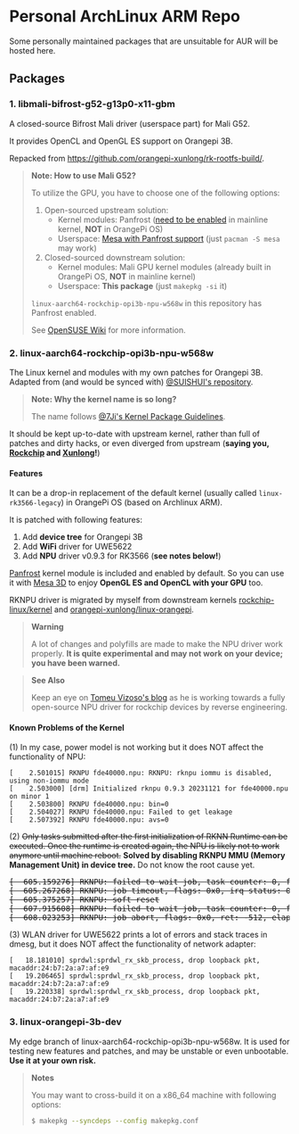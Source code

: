 # Personal ArchLinux ARM Repo
Some personally maintained packages that are unsuitable for AUR will be hosted here.

## Packages
### 1. libmali-bifrost-g52-g13p0-x11-gbm
A closed-source Bifrost Mali driver (userspace part) for Mali G52.

It provides OpenCL and OpenGL ES support on Orangepi 3B.

Repacked from <https://github.com/orangepi-xunlong/rk-rootfs-build/>.

> **Note: How to use Mali G52?**
>
> To utilize the GPU, you have to choose one of the following options:
> 
> 1. Open-sourced upstream solution:
>    - Kernel modules: Panfrost ([need to be enabled](https://git.kernel.org/pub/scm/linux/kernel/git/torvalds/linux.git/tree/drivers/gpu/drm/panfrost/Kconfig) in mainline kernel, **NOT** in OrangePi OS)
>    - Userspace: [Mesa with Panfrost support](https://docs.mesa3d.org/drivers/panfrost.html) (just `pacman -S mesa` may work)
> 2. Closed-sourced downstream solution:
>    - Kernel modules: Mali GPU kernel modules (already built in OrangePi OS, **NOT** in mainline kernel)
>    - Userspace: **This package** (just `makepkg -si` it)
>
> `linux-aarch64-rockchip-opi3b-npu-w568w` in this repository has Panfrost enabled.
>
> See [OpenSUSE Wiki](https://en.opensuse.org/ARM_Mali_GPU) for more information.

### 2. linux-aarch64-rockchip-opi3b-npu-w568w
The Linux kernel and modules with my own patches for Orangepi 3B. Adapted from (and would be synced with) [@SUISHUI's repository](https://github.com/SUISHUI/linux-orangepi-3b).

> **Note: Why the kernel name is so long?**
> 
> The name follows [@7Ji's Kernel Package Guidelines](https://github.com/7Ji-PKGBUILDs/.meta/blob/main/PackageGuidelines.md#kernel-package-guidelines).

It should be kept up-to-date with upstream kernel, rather than full of patches and dirty hacks, or even diverged from upstream (**saying you, [Rockchip](https://github.com/rockchip-linux/kernel/tree/develop-5.10) and [Xunlong](https://github.com/orangepi-xunlong/linux-orangepi/blob/orange-pi-5.10-rk35xx/)!**)

#### Features
It can be a drop-in replacement of the default kernel (usually called `linux-rk3566-legacy`) in OrangePi OS (based on Archlinux ARM).

It is patched with following features:

1. Add **device tree** for Orangepi 3B
2. Add **WiFi** driver for UWE5622
3. Add **NPU** driver v0.9.3 for RK3566 (**see notes below!**)

[Panfrost](https://git.kernel.org/pub/scm/linux/kernel/git/torvalds/linux.git/tree/drivers/gpu/drm/panfrost/) kernel module is included and enabled by default. So you can use it with [Mesa 3D](https://docs.mesa3d.org/drivers/panfrost.html) to enjoy **OpenGL ES and OpenCL with your GPU** too.

RKNPU driver is migrated by myself from downstream kernels [rockchip-linux/kernel](https://github.com/rockchip-linux/kernel/tree/develop-5.10) and [orangepi-xunlong/linux-orangepi](https://github.com/orangepi-xunlong/linux-orangepi/blob/orange-pi-5.10-rk35xx/). 

> **Warning** 
> 
> A lot of changes and polyfills are made to make the NPU driver work properly. **It is quite experimental and may not work on your device; you have been warned.** 

> **See Also** 
> 
> Keep an eye on [Tomeu Vizoso's blog](https://blog.tomeuvizoso.net/) as he is working towards a fully open-source NPU driver for rockchip devices by reverse engineering.

#### Known Problems of the Kernel
(1) In my case, power model is not working but it does NOT affect the functionality of NPU:

```
[    2.501015] RKNPU fde40000.npu: RKNPU: rknpu iommu is disabled, using non-iommu mode
[    2.503000] [drm] Initialized rknpu 0.9.3 20231121 for fde40000.npu on minor 1
[    2.503800] RKNPU fde40000.npu: bin=0
[    2.504027] RKNPU fde40000.npu: Failed to get leakage
[    2.507392] RKNPU fde40000.npu: avs=0
```

(2) ~~Only tasks submitted after the first initialization of RKNN Runtime can be executed. Once the runtime is created again, the NPU is likely not to work anymore until machine reboot.~~ **Solved by disabling RKNPU MMU (Memory Management Unit) in device tree.** Do not know the root cause yet.

<del>
<pre>
[  605.159276] RKNPU: failed to wait job, task counter: 0, flags: 0x5, ret = 0, elapsed time: 6160643us
[  605.267268] RKNPU: job timeout, flags: 0x0, irq status: 0x0, raw status: 0x0, require mask: 0x300, task counter: 0x0, elapsed time: 6268640us
[  605.375257] RKNPU: soft reset
[  607.915608] RKNPU: failed to wait job, task counter: 0, flags: 0x5, ret = -512, elapsed time: 2524485us
[  608.023253] RKNPU: job abort, flags: 0x0, ret: -512, elapsed time: 2632132us
</pre>
</del>

(3) WLAN driver for UWE5622 prints a lot of errors and stack traces in dmesg, but it does NOT affect the functionality of network adapter:

```
[   18.181010] sprdwl:sprdwl_rx_skb_process, drop loopback pkt, macaddr:24:b7:2a:a7:af:e9
[   19.206465] sprdwl:sprdwl_rx_skb_process, drop loopback pkt, macaddr:24:b7:2a:a7:af:e9
[   19.220338] sprdwl:sprdwl_rx_skb_process, drop loopback pkt, macaddr:24:b7:2a:a7:af:e9
```

### 3. linux-orangepi-3b-dev
My edge branch of linux-aarch64-rockchip-opi3b-npu-w568w. It is used for testing new features and patches, and may be unstable or even unbootable. **Use it at your own risk.**

> **Notes**
>
> You may want to cross-build it on a x86_64 machine with following options:
> 
> ```sh
> $ makepkg --syncdeps --config makepkg.conf
> ```
>